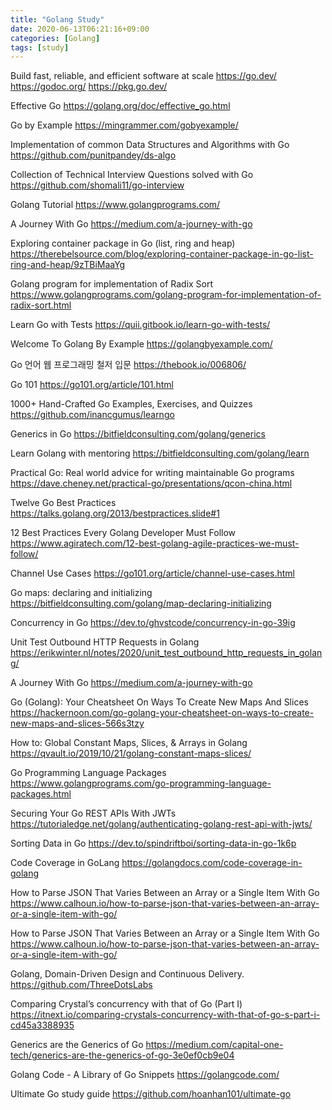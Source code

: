 ```yaml
---
title: "Golang Study"
date: 2020-06-13T06:21:16+09:00
categories: [Golang]
tags: [study]
---
```


Build fast, reliable, and efficient software at scale
 https://go.dev/
 https://godoc.org/
 https://pkg.go.dev/

Effective Go
 https://golang.org/doc/effective_go.html

Go by Example
 https://mingrammer.com/gobyexample/

Implementation of common Data Structures and Algorithms with Go
 https://github.com/punitpandey/ds-algo

Collection of Technical Interview Questions solved with Go
 https://github.com/shomali11/go-interview

Golang Tutorial
 https://www.golangprograms.com/

A Journey With Go
 https://medium.com/a-journey-with-go

Exploring container package in Go (list, ring and heap)
 https://therebelsource.com/blog/exploring-container-package-in-go-list-ring-and-heap/9zTBiMaaYg

Golang program for implementation of Radix Sort
 https://www.golangprograms.com/golang-program-for-implementation-of-radix-sort.html
 
Learn Go with Tests
 https://quii.gitbook.io/learn-go-with-tests/

Welcome To Golang By Example
 https://golangbyexample.com/

Go 언어 웹 프로그래밍 철저 입문
 https://thebook.io/006806/

Go 101
 https://go101.org/article/101.html

1000+ Hand-Crafted Go Examples, Exercises, and Quizzes
 https://github.com/inancgumus/learngo

Generics in Go
 https://bitfieldconsulting.com/golang/generics

Learn Golang with mentoring
 https://bitfieldconsulting.com/golang/learn

Practical Go: Real world advice for writing maintainable Go programs
 https://dave.cheney.net/practical-go/presentations/qcon-china.html

Twelve Go Best Practices
 https://talks.golang.org/2013/bestpractices.slide#1

12 Best Practices Every Golang Developer Must Follow
 https://www.agiratech.com/12-best-golang-agile-practices-we-must-follow/

Channel Use Cases
 https://go101.org/article/channel-use-cases.html

Go maps: declaring and initializing
 https://bitfieldconsulting.com/golang/map-declaring-initializing

Concurrency in Go
 https://dev.to/ghvstcode/concurrency-in-go-39ig

Unit Test Outbound HTTP Requests in Golang
 https://erikwinter.nl/notes/2020/unit_test_outbound_http_requests_in_golang/

A Journey With Go
 https://medium.com/a-journey-with-go

Go (Golang): Your Cheatsheet On Ways To Create New Maps And Slices
 https://hackernoon.com/go-golang-your-cheatsheet-on-ways-to-create-new-maps-and-slices-566s3tzy

How to: Global Constant Maps, Slices, & Arrays in Golang
 https://qvault.io/2019/10/21/golang-constant-maps-slices/

Go Programming Language Packages
 https://www.golangprograms.com/go-programming-language-packages.html

Securing Your Go REST APIs With JWTs
 https://tutorialedge.net/golang/authenticating-golang-rest-api-with-jwts/

Sorting Data in Go
 https://dev.to/spindriftboi/sorting-data-in-go-1k6p

Code Coverage in GoLang
 https://golangdocs.com/code-coverage-in-golang

How to Parse JSON That Varies Between an Array or a Single Item With Go
 https://www.calhoun.io/how-to-parse-json-that-varies-between-an-array-or-a-single-item-with-go/

How to Parse JSON That Varies Between an Array or a Single Item With Go
 https://www.calhoun.io/how-to-parse-json-that-varies-between-an-array-or-a-single-item-with-go/

Golang, Domain-Driven Design and Continuous Delivery.
 https://github.com/ThreeDotsLabs

Comparing Crystal’s concurrency with that of Go (Part I)
 https://itnext.io/comparing-crystals-concurrency-with-that-of-go-s-part-i-cd45a3388935

Generics are the Generics of Go
 https://medium.com/capital-one-tech/generics-are-the-generics-of-go-3e0ef0cb9e04

Golang Code - A Library of Go Snippets
 https://golangcode.com/

Ultimate Go study guide
 https://github.com/hoanhan101/ultimate-go